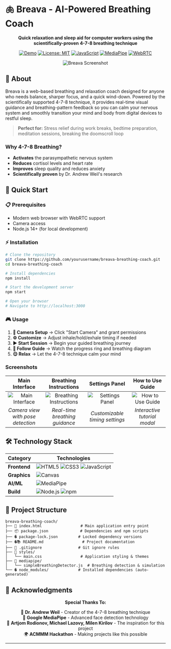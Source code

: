 # 🫁 Breava - AI-Powered Breathing Coach

<div align="center">

**Quick relaxation and sleep aid for computer workers using the scientifically-proven 4-7-8 breathing technique**

[![Demo](https://img.shields.io/badge/Status-Live%20Demo-brightgreen)](https://your-demo-url.com)
[![License: MIT](https://img.shields.io/badge/License-MIT-yellow.svg)](https://opensource.org/licenses/MIT)
[![JavaScript](https://img.shields.io/badge/JavaScript-ES6+-F7DF1E?logo=javascript&logoColor=black)](https://developer.mozilla.org/en-US/docs/Web/JavaScript)
[![MediaPipe](https://img.shields.io/badge/MediaPipe-Enabled-00D4AA?logo=google&logoColor=white)](https://mediapipe.dev/)
[![WebRTC](https://img.shields.io/badge/WebRTC-Camera-FF6B6B?logo=webrtc&logoColor=white)](https://webrtc.org/)

![Breava Screenshot](https://i.postimg.cc/0Q30Ns4z/breava-banner-1280x640.png)

</div>

## 🎯 About

Breava is a web-based breathing and relaxation coach designed for anyone who needs balance, sharper focus, and a quick wind-down. Powered by the scientifically supported 4-7-8 technique, it provides real-time visual guidance and breathing-pattern feedback so you can calm your nervous system and smoothly transition your mind and body from digital devices to restful sleep.

> **Perfect for:** Stress relief during work breaks, bedtime preparation, meditation sessions, breaking the doomscroll loop 

### Why 4-7-8 Breathing?
- **Activates** the parasympathetic nervous system
- **Reduces** cortisol levels and heart rate  
- **Improves** sleep quality and reduces anxiety
- **Scientifically proven** by Dr. Andrew Weil's research



## 🚀 Quick Start

### 📋 Prerequisites
- Modern web browser with WebRTC support
- Camera access
- Node.js 14+ (for local development)

### ⚡ Installation

```bash
# Clone the repository
git clone https://github.com/yourusername/breava-breathing-coach.git
cd breava-breathing-coach

# Install dependencies
npm install

# Start the development server
npm start

# Open your browser
# Navigate to http://localhost:3000
```

### 🎮 Usage

1. **🎥 Camera Setup** → Click "Start Camera" and grant permissions
2. **⚙️ Customize** → Adjust inhale/hold/exhale timing if needed  
3. **▶️ Start Session** → Begin your guided breathing journey
4. **🧘 Follow Guide** → Watch the progress ring and breathing diagram
5. **😌 Relax** → Let the 4-7-8 technique calm your mind

###  Screenshots

<div align="center">

| Main Interface | Breathing Instructions | Settings Panel | How to Use Guide |
|:-------------:|:---------------------:|:--------------:|:----------------:|
| ![Main Interface](https://i.ibb.co/5X20X57/screenshot1.png) | ![Breathing Instructions](https://i.ibb.co/FkB06YW/screenshot2.png) | ![Settings Panel](https://i.ibb.co/23YBK22/screenshot3.png) | ![How to Use Guide](https://i.ibb.co/LdyZKhv/screenshot4.png) |
| *Camera view with pose detection* | *Real-time breathing guidance* | *Customizable timing settings* | *Interactive tutorial modal* |

</div>


## 🛠️ Technology Stack

<div align="center">

| Category | Technologies |
|----------|-------------|
| **Frontend** | ![HTML5](https://img.shields.io/badge/HTML5-E34F26?style=flat&logo=html5&logoColor=white) ![CSS3](https://img.shields.io/badge/CSS3-1572B6?style=flat&logo=css3&logoColor=white) ![JavaScript](https://img.shields.io/badge/JavaScript-F7DF1E?style=flat&logo=javascript&logoColor=black) |
| **Graphics** | ![Canvas](https://img.shields.io/badge/HTML5_Canvas-E34F26?style=flat&logo=html5&logoColor=white) |
| **AI/ML** | ![MediaPipe](https://img.shields.io/badge/MediaPipe-00D4AA?style=flat&logo=google&logoColor=white) |
| **Build** | ![Node.js](https://img.shields.io/badge/Node.js-339933?style=flat&logo=node.js&logoColor=white) ![npm](https://img.shields.io/badge/npm-CB3837?style=flat&logo=npm&logoColor=white) |

</div>

## 📁 Project Structure

```
breava-breathing-coach/
├── 📄 index.html                 # Main application entry point
├── 📦 package.json              # Dependencies and npm scripts
├── � package-lock.json         # Locked dependency versions
├── �📚 README.md                 # Project documentation
├── 🚫 .gitignore                # Git ignore rules
├── 🎨 styles/
│   └── main.css                 # Application styling & themes
├── 🤖 mediapipe/
│   └── simpleBreathingDetector.js  # Breathing detection & simulation
└── � node_modules/             # Installed dependencies (auto-generated)
```

## 🙏 Acknowledgments

<div align="center">

**Special Thanks To:**

🧘 **Dr. Andrew Weil** - Creator of the 4-7-8 breathing technique  
🤖 **Google MediaPipe** - Advanced face detection technology  
💼 **Artjom Rodionov, Michael Lazovy, Milen Kirilov** - The inspiration for this project  
🌍 **ACMMM Hackathon** - Making projects like this possible

</div>

---